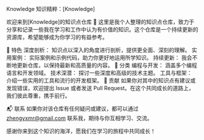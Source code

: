 Knowledge
知识精粹：[Knowledge]

欢迎来到[Knowledge]的知识点仓库 👋
这里是我个人整理的知识点仓库，致力于分享和记录一些我在学习和工作中认为有价值的知识。这个仓库是一个持续更新的资源库，希望能够成为你学习的有益参考。

🚀 特色
深度剖析： 知识点以深入的角度进行剖析，提供更全面、深刻的理解。
实用案例： 实际案例和示例代码，助力你更好地运用所学知识。
持续更新： 我会不断地更新仓库，以保持最新和高质量的内容。
🌟 分类
编程与开发： 涵盖多个编程语言和开发领域。
技术深潜： 探讨一些深度和高级的技术主题。
工具与框架： 介绍一些实用的工具和流行的开发框架。
🙏 贡献
如果你对其中的知识点有建议或发现错误，欢迎提出 Issue 或者发送 Pull Request。在这个共同成长的道路上，我们彼此尊重，携手前行。

📬 联系
如果你对该仓库有任何疑问或建议，都可以通过 zhengyxmr@gmail.com 联系我，期待与你互相学习、交流。

感谢你来到这个知识的海洋，愿我们在学习的旅程中共同成长！
